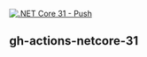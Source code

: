 [![.NET Core 31 - Push](https://github.com/miltoncamara/gh-actions-netcore-31/workflows/.NET%20Core%2031%20-%20Push/badge.svg?branch=master)](https://github.com/miltoncamara/gh-actions-netcore-31/actions?query=workflow%3A%22.NET+Core+31+-+Push%22)
## gh-actions-netcore-31
